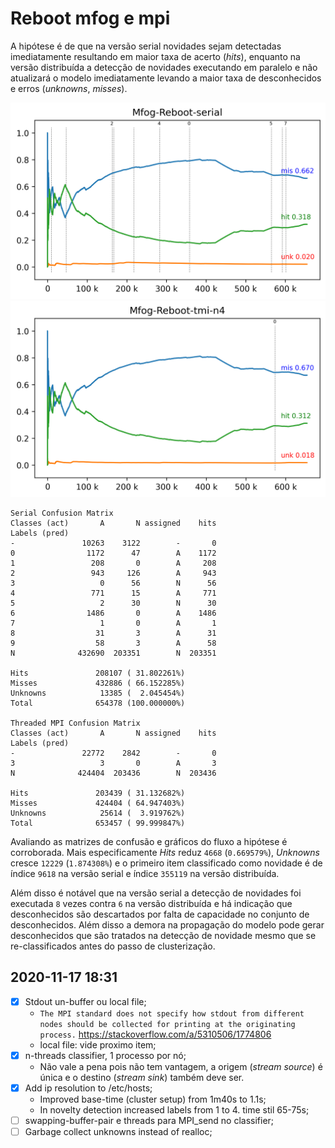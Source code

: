 # Reboot mfog e mpi

A hipótese é de que na versão serial novidades sejam detectadas imediatamente
resultando em maior taxa de acerto (_hits_), enquanto na versão distribuída
a detecção de novidades executando em paralelo e não atualizará o modelo
imediatamente levando a maior taxa de desconhecidos e erros (_unknowns_, _misses_).

![serial](./serial.png)
![tmi](./tmi-n4.png)

```log
Serial Confusion Matrix
Classes (act)       A       N assigned    hits
Labels (pred)                                 
-               10263    3122        -       0
0                1172      47        A    1172
1                 208       0        A     208
2                 943     126        A     943
3                   0      56        N      56
4                 771      15        A     771
5                   2      30        N      30
6                1486       0        A    1486
7                   1       0        A       1
8                  31       3        A      31
9                  58       3        A      58
N              432690  203351        N  203351

Hits               208107 ( 31.802261%)
Misses             432886 ( 66.152285%)
Unknowns            13385 (  2.045454%)
Total              654378 (100.000000%)

Threaded MPI Confusion Matrix
Classes (act)       A       N assigned    hits
Labels (pred)                                 
-               22772    2842        -       0
3                   3       0        A       3
N              424404  203436        N  203436

Hits               203439 ( 31.132682%)
Misses             424404 ( 64.947403%)
Unknowns            25614 (  3.919762%)
Total              653457 ( 99.999847%)
```

Avaliando as matrizes de confusão e gráficos do fluxo a hipótese é corroborada.
Mais especificamente _Hits_ reduz `4668` (`0.669579%`),
_Unknowns_ cresce `12229` (`1.874308%`)
e o primeiro item classificado como novidade é de índice `9618` na versão serial
e índice `355119` na versão distribuída.

Além disso é notável que na versão serial a detecção de novidades foi executada
`8` vezes contra `6` na versão distribuída e há indicação que desconhecidos
são descartados por falta de capacidade no conjunto de desconhecidos.
Além disso a demora na propagação do modelo pode gerar desconhecidos
que são tratados na detecção de novidade mesmo que se re-classificados
antes do passo de clusterização.

## 2020-11-17 18:31

- [x] Stdout un-buffer ou local file;
  - `The MPI standard does not specify how stdout from different nodes should be
    collected for printing at the originating process.`
    https://stackoverflow.com/a/5310506/1774806
  - local file: vide proximo item;
- [x] n-threads classifier, 1 processo por nó;
  - Não vale a pena pois não tem vantagem, a origem (_stream source_) é única e o destino (_stream sink_) também deve ser.
- [x] Add ip resolution to /etc/hosts;
  - Improved base-time (cluster setup) from 1m40s to 1.1s;
  - In novelty detection increased labels from 1 to 4. time stil 65-75s;
- [ ] swapping-buffer-pair e threads para MPI_send no classifier;
- [ ] Garbage collect unknowns instead of realloc;
